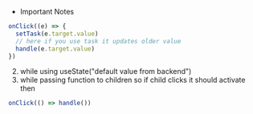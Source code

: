 - Important Notes

```js
onClick((e) => {
  setTask(e.target.value)
  // here if you use task it updates older value
  handle(e.target.value)
})
```

2. while using useState("default value from backend")
3. while passing function to children so if child clicks it should activate then

```js
onClick(() => handle())
```
